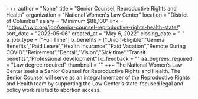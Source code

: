 +++
author = "None"
title = "Senior Counsel, Reproductive Rights and Health"
organization = "National Women's Law Center"
location = "District of Columbia"
salary = "Minimum $88,100"
link = "https://nwlc.org/job/senior-counsel-reproductive-rights-health-state/"
sort_date = "2022-05-06"
created_at = "May 6, 2022"
closing_date = "-"
a_job_type = ["Full Time"]
b_benefits = ["Union-Eligible","General Benefits","Paid Leave","Health Insurance","Paid Vacation","Remote During COVID","Retirement","Dental","Vision","Sick time","Transit benefits","Professional development"]
c_feedback = ""
aa_degrees_required = "Law degree required"
thumbnail = ""
+++
The National Women’s Law Center seeks a Senior Counsel for Reproductive Rights and Health.  The Senior Counsel will serve as an integral member of the Reproductive Rights and Health team by supporting the Law Center’s state-focused legal and policy work related to abortion access.